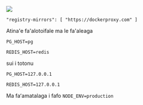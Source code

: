 ![](https://pub-b8db533c86124200a9d799bf3ba88099.r2.dev/2023/03/wbhiRD1.webp)

```
"registry-mirrors": [ "https://dockerproxy.com" ]
```

Atina'e fa'alotoifale ma le fa'aleaga

```
PG_HOST=pg

REDIS_HOST=redis
```

sui i totonu

```
PG_HOST=127.0.0.1

REDIS_HOST=127.0.0.1

```

Ma faʻamatalaga i fafo `NODE_ENV=production`
